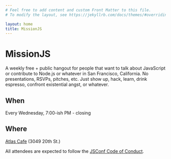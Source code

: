 ```yaml
---
# Feel free to add content and custom Front Matter to this file.
# To modify the layout, see https://jekyllrb.com/docs/themes/#overriding-theme-defaults

layout: home
title: MissionJS
---
```

<!--    <meta property="og:title" content="MissionJS">
    <meta property="og:description" content="A weekly free + public hangout for people that want to contribute to Node.js in San Francisco, California.">
    <meta property="og:type" content="website">
    <meta property="og:url" content="https://missionjs.com/">
  -->

# MissionJS

A weekly free + public hangout for people that want to talk about JavaScript or contribute to Node.js or whatever in San Francisco, California. No presentations, RSVPs, pitches, etc. Just show up, hack, learn, drink espresso, confront existential angst, or whatever.

## When

Every Wednesday, 7:00-ish PM - closing

## Where

[Atlas Cafe](http://www.atlascafe.net/) (3049 20th St.)

All attendees are expected to follow the [JSConf Code of Conduct](href="http://jsconf.com/codeofconduct.html).
